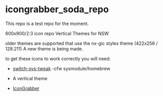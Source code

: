 # icongrabber_soda_repo
This repo is a test repo for the moment.

600x900/2:3 icon repo
Vertical Themes for NSW 

older themes are supported that use the nx-gic styles theme (422x256 / 128:211)
A new theme is being made.

to get these icons to work correctly you will need:

* [switch-sys-tweak](https://gbatemp.net/threads/custom-game-icons-tutorial-and-sharing-hub-no-forwarders.574675/) -cfw sysmodule/homebrew

* A vertical theme

* [IconGrabber](https://github.com/Slluxx/IconGrabber)

